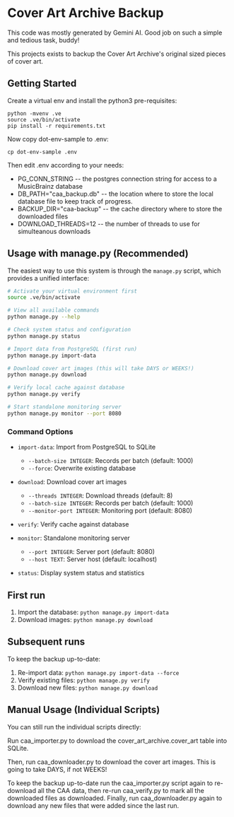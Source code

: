 # Cover Art Archive Backup

This code was mostly generated by Gemini AI. Good job on such a simple and tedious task, buddy!

This projects exists to backup the Cover Art Archive's original sized pieces of cover art.


## Getting Started

Create a virtual env and install the python3 pre-requisites:

```
python -mvenv .ve
source .ve/bin/activate
pip install -r requirements.txt
```

Now copy dot-env-sample to .env:
```
cp dot-env-sample .env
```

Then edit .env according to your needs:

* PG_CONN_STRING -- the postgres connection string for access to a MusicBrainz database
* DB_PATH="caa_backup.db" -- the location where to store the local database file to keep track of progress.
* BACKUP_DIR="caa-backup" -- the cache directory where to store the downloaded files
* DOWNLOAD_THREADS=12 -- the number of threads to use for simulteanous downloads

## Usage with manage.py (Recommended)

The easiest way to use this system is through the `manage.py` script, which provides a unified interface:

```bash
# Activate your virtual environment first
source .ve/bin/activate

# View all available commands
python manage.py --help

# Check system status and configuration
python manage.py status

# Import data from PostgreSQL (first run)
python manage.py import-data

# Download cover art images (this will take DAYS or WEEKS!)
python manage.py download

# Verify local cache against database
python manage.py verify

# Start standalone monitoring server
python manage.py monitor --port 8080
```

### Command Options

- `import-data`: Import from PostgreSQL to SQLite
  - `--batch-size INTEGER`: Records per batch (default: 1000)
  - `--force`: Overwrite existing database

- `download`: Download cover art images
  - `--threads INTEGER`: Download threads (default: 8)
  - `--batch-size INTEGER`: Records per batch (default: 1000)
  - `--monitor-port INTEGER`: Monitoring port (default: 8080)

- `verify`: Verify cache against database
- `monitor`: Standalone monitoring server
  - `--port INTEGER`: Server port (default: 8080)
  - `--host TEXT`: Server host (default: localhost)

- `status`: Display system status and statistics

## First run

1. Import the database: `python manage.py import-data`
2. Download images: `python manage.py download`

## Subsequent runs

To keep the backup up-to-date:
1. Re-import data: `python manage.py import-data --force`
2. Verify existing files: `python manage.py verify`
3. Download new files: `python manage.py download`

## Manual Usage (Individual Scripts)

You can still run the individual scripts directly:

Run caa_importer.py to download the cover_art_archive.cover_art table into SQLite.

Then, run caa_downloader.py to download the cover art images. This is going to take DAYS, if not WEEKS!

To keep the backup up-to-date run the caa_importer.py script again to re-download all the CAA data, 
then re-run caa_verify.py to mark all the downloaded files as downloaded. Finally, run caa_downloader.py
again to download any new files that were added since the last run.

